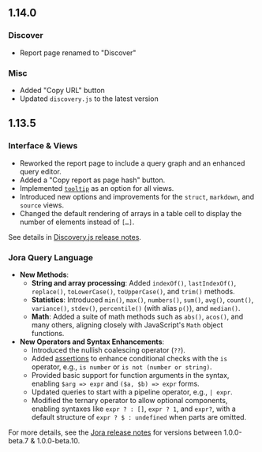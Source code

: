 ## 1.14.0

### Discover

- Report page renamed to "Discover"

### Misc

- Added "Copy URL" button
- Updated `discovery.js` to the latest version

## 1.13.5

### Interface & Views

- Reworked the report page to include a query graph and an enhanced query editor.
- Added a "Copy report as page hash" button.
- Implemented [`tooltip`](#views-showcase&!anchor=tooltip) as an option for all views.
- Introduced new options and improvements for the `struct`, `markdown`, and `source` views.
- Changed the default rendering of arrays in a table cell to display the number of elements instead of `[…]`.

See details in [Discovery.js release notes](https://github.com/discoveryjs/discovery/releases).

### Jora Query Language

- **New Methods**:
   - **String and array processing**: Added `indexOf()`, `lastIndexOf()`, `replace()`, `toLowerCase()`, `toUpperCase()`, and `trim()` methods.
   - **Statistics**: Introduced `min()`, `max()`, `numbers()`, `sum()`, `avg()`, `count()`, `variance()`, `stdev()`, `percentile()` (with alias `p()`), and `median()`.
   - **Math**: Added a suite of math methods such as `abs()`, `acos()`, and many others, aligning closely with JavaScript's `Math` object functions.
- **New Operators and Syntax Enhancements**:
   - Introduced the nullish coalescing operator (`??`).
   - Added [assertions](https://discoveryjs.github.io/jora/#article:jora-syntax-assertions) to enhance conditional checks with the `is` operator, e.g., `is number` or `is not (number or string)`.
   - Provided basic support for function arguments in the syntax, enabling `$arg => expr` and `($a, $b) => expr` forms.
   - Updated queries to start with a pipeline operator, e.g., `| expr`.
   - Modified the ternary operator to allow optional components, enabling syntaxes like `expr ? : []`, `expr ? 1`, and `expr?`, with a default structure of `expr ? $ : undefined` when parts are omitted.

For more details, see the [Jora release notes](https://github.com/discoveryjs/jora/releases) for versions between 1.0.0-beta.7 & 1.0.0-beta.10.
